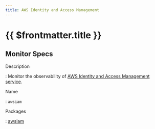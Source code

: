 ```yaml
---
title: AWS Identity and Access Management
---
```


# {{ $frontmatter.title }}

## Monitor Specs

Description

: Monitor the observability of [AWS Identity and Access Management service](https://aws.amazon.com/iam/).

Name

: `awsiam`

Packages

: [awsiam](awsiam_awsiam.md)


<!--@include: /parts/_1.md-->


<!--@include: /parts/_2.md-->